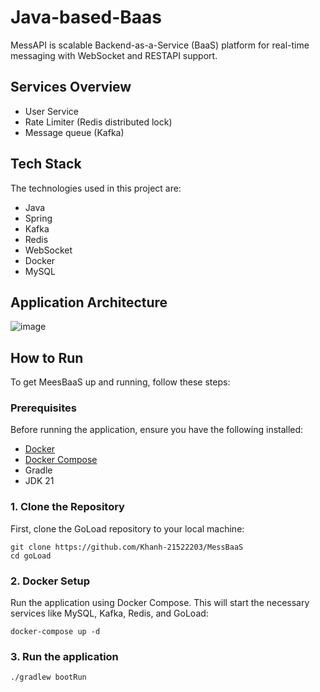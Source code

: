 # Java-based-Baas
MessAPI is scalable Backend-as-a-Service (BaaS) platform for real-time messaging with WebSocket and RESTAPI support.

## Services Overview

- User Service
- Rate Limiter (Redis distributed lock)
- Message queue (Kafka)

## Tech Stack

The technologies used in this project are:

- Java
- Spring
- Kafka
- Redis
- WebSocket
- Docker
- MySQL

## Application Architecture
![image](https://github.com/user-attachments/assets/fabb747b-56a0-4c1a-821b-ea9311202993)

## How to Run

To get MeesBaaS up and running, follow these steps:
### Prerequisites

Before running the application, ensure you have the following installed:
- [Docker](https://www.docker.com/get-started)
- [Docker Compose](https://docs.docker.com/compose/install/)
- Gradle
- JDK 21
  
### 1. Clone the Repository

First, clone the GoLoad repository to your local machine:
```
git clone https://github.com/Khanh-21522203/MessBaaS
cd goLoad
```
### 2. Docker Setup
Run the application using Docker Compose. This will start the necessary services like MySQL, Kafka, Redis, and GoLoad:
```
docker-compose up -d
```
### 3. Run the application
```
./gradlew bootRun
```
